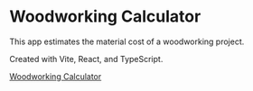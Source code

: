 # Woodworking Calculator

This app estimates the material cost of a woodworking project.

Created with Vite, React, and TypeScript.

[Woodworking Calculator](https://ryanapking.github.io/bdft-calculator/)